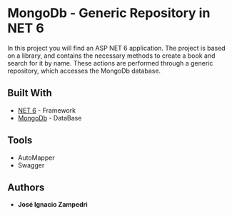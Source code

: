 # MongoDb - Generic Repository in NET 6
In this project you will find an ASP NET 6 application.
The project is based on a library, and contains the necessary methods to create a book and search for it by name.
These actions are performed through a generic repository, which accesses the MongoDb database.

## Built With

* [NET 6](https://dotnet.microsoft.com/en-us/download/dotnet/6.0) - Framework
* [MongoDb](https://www.mongodb.com/) - DataBase

## Tools
* AutoMapper
* Swagger

## Authors

* **José Ignacio Zampedri** 
